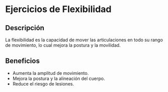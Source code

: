 # Ejercicios de Flexibilidad

## Descripción
La flexibilidad es la capacidad de mover las articulaciones en todo su rango de movimiento, lo cual mejora la postura y la movilidad.

## Beneficios
- Aumenta la amplitud de movimiento.
- Mejora la postura y la alineación del cuerpo.
- Reduce el riesgo de lesiones.
